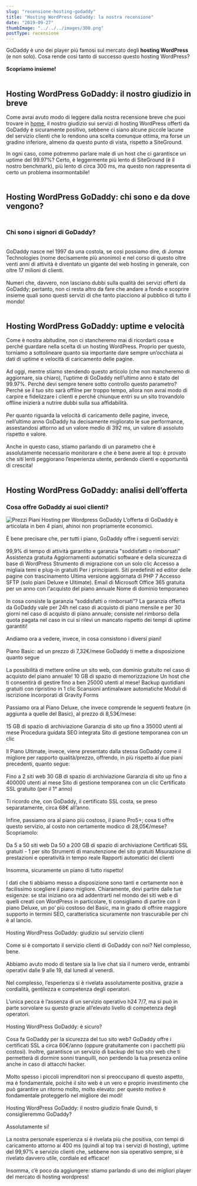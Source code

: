 ```yaml
---
slug: "recensione-hosting-godaddy"
title: "Hosting WordPress GoDaddy: la nostra recensione"
date: "2019-09-27"
thumbImage: "../../../images/300.png"
postType: recensione
---
```


GoDaddy è uno dei player più famosi sul mercato degli **hosting WordPress** (e non solo). Cosa rende così tanto di successo questo hosting WordPress?
<br/>
<br/>
**Scopriamo insieme!**<br/>
<br/>

## Hosting WordPress GoDaddy: il nostro giudizio in breve

Come avrai avuto modo di leggere dalla nostra recensione breve che puoi trovare in [home](/), il nostro giudizio sui servizi di hosting WordPress offerti da GoDaddy è sicuramente positivo, sebbene ci siano alcune piccole lacune del servizio clienti che lo rendono una scelta comunque ottima, ma forse un gradino inferiore, almeno da questo punto di vista, rispetto a SiteGround.

In ogni caso, come potremmo parlare male di un host che ci garantisce un uptime del 99.97%? Certo, è leggermente più lento di SiteGround (è il nostro benchmark), più lento di circa 300 ms, ma questo non rappresenta di certo un problema insormontabile!<br/><br/>

## Hosting WordPress GoDaddy: chi sono e da dove vengono?<br/><br/>

### Chi sono i signori di GoDaddy?

<br/>
GoDaddy nasce nel 1997 da una costola, se così possiamo dire, di Jomax Technologies (nome decisamente più anonimo) e nel corso di questo oltre venti anni di attività è diventato un gigante del web hosting in generale, con oltre 17 milioni di clienti.
<br/><br/>
Numeri che, davvero, non lasciano dubbi sulla qualità dei servizi offerti da GoDaddy; pertanto, non ci resta altro da fare che andare a fondo e scoprire insieme quali sono questi servizi di che tanto piacciono al pubblico di tutto il mondo!<br/><br/>

## Hosting WordPress GoDaddy: uptime e velocità

Come è nostra abitudine, non ci stancheremo mai di ricordarti cosa e perché guardare nella scelta di un hosting WordPress. Proprio per questo, torniamo a sottolineare quanto sia importante dare sempre un’occhiata ai dati di uptime e velocità di caricamento delle pagine.
<br/><br/>
Ad oggi, mentre stiamo stendendo questo articolo (che non mancheremo di aggiornare, sia chiaro), l’uptime di GoDaddy nell’ultimo anno è stato del 99.97%.
Perché devi sempre tenere sotto controllo questo parametro? Perché se il tuo sito sarà offilne per troppo tempo, allora non avrai modo di carpire e fidelizzare i clienti e perché chiunque entri su un sito trovandolo offline inizierà a nutrire dubbi sulla sua affidabilità.
<br/><br/>
Per quanto riguarda la velocità di caricamento delle pagine, invece, nell’ultimo anno GoDaddy ha decisamente migliorato le sue performance, assestandosi attorno ad un valore medio di 392 ms, un valore di assoluto rispetto e valore.
<br/><br/>
Anche in questo caso, stiamo parlando di un parametro che è assolutamente necessario monitorare e che è bene avere al top: è provato che siti lenti peggiorano l’esperienza utente, perdendo clienti e opportunità di crescita!<br/><br/>

## Hosting WordPress GoDaddy: analisi dell’offerta

### Cosa offre GoDaddy ai suoi clienti?

![Prezzi Piani Hosting per Wordpress GoDaddy](prezziGoDaddy.png)
L’offerta di GoDaddy è articolata in ben 4 piani, ahinoi non propriamente economici.
<br/><br/>
È bene precisare che, per tutti i piano, GoDaddy offre i seguenti servizi:
<br/><br/>
99,9% di tempo di attività garantito e garanzia "soddisfatti o rimborsati"
Assistenza gratuita
Aggiornamenti automatici software e della sicurezza di base di WordPress
Strumento di migrazione con un solo clic
Accesso a migliaia temi e plug-in gratuiti
Per i principianti. Siti predefiniti ed editor delle pagine con trascinamento
Ultima versione aggiornata di PHP 7
Accesso SFTP (solo piani Deluxe e Ultimate).
Email di Microsoft Office 365 gratuita per un anno con l'acquisto del piano annuale
Nome di dominio temporaneo
<br/><br/>
In cosa consiste la garanzia “soddisfatti o rimborsati”? La garanzia offerta da GoDaddy vale per 24h nel caso di acquisto di piano mensile e per 30 giorni nel caso di acquisto di piano annuale; consiste nel rimborso della quota pagata nel caso in cui si rilevi un mancato rispetto dei tempi di uptime garantiti!
<br/><br/>
Andiamo ora a vedere, invece, in cosa consistono i diversi piani!
<br/><br/>
Piano Basic: ad un prezzo di 7,32€/mese GoDaddy ti mette a disposizione quanto segue
<br/><br/>
La possibilità di mettere online un sito web, con dominio gratuito nel caso di acquisto del piano annuale!
10 GB di spazio di memorizzazione
Un host che ti consentirà di gestire fino a ben 25000 utenti al mese!
Backup quotidiani gratuiti con ripristino in 1 clic
Scansioni antimalware automatiche
Moduli di iscrizione incorporati di Gravity Forms
<br/><br/>
Passiamo ora al Piano Deluxe, che invece comprende le seguenti feature (in aggiunta a quelle del Basic), al prezzo di 8,53€/mese:
<br/><br/>
15 GB di spazio di archiviazione
Garanzia di sito up fino a 35000 utenti al mese
Procedura guidata SEO integrata
Sito di gestione temporanea con un clic
<br/><br/>
Il Piano Ultimate, invece, viene presentato dalla stessa GoDaddy come il migliore per rapporto qualità/prezzo, offrendo, in più rispetto ai due piani precedenti, quanto segue:
<br/><br/>
Fino a 2 siti web
30 GB di spazio di archiviazione
Garanzia di sito up fino a 400000 utenti al mese
Sito di gestione temporanea con un clic
Certificato SSL gratuito (per il 1° anno)
<br/><br/>
Ti ricordo che, con GoDaddy, il certificato SSL costa, se preso separatamente, circa 68€ all’anno.
<br/><br/>
Infine, passiamo ora al piano più costoso, il piano Pro5+; cosa ti offre questo servizio, al costo non certamente modico di 28,05€/mese? Scopriamolo:
<br/><br/>
Da 5 a 50 siti web
Da 50 a 200 GB di spazio di archiviazione
Certificati SSL gratuiti - 1 per sito
Strumenti di manutenzione del sito gratuiti
Misurazione di prestazioni e operatività in tempo reale
Rapporti automatici dei clienti
<br/><br/>
Insomma, sicuramente un piano di tutto rispetto!
<br/><br/>
I dati che ti abbiamo messo a disposizione sono tanti e certamente non è facilissimo scegliere il piano migliore. Chiaramente, devi partire dalle tue esigenze: se stai iniziano ora ad addentrarti nel mondo dei siti web e di quelli creati con WordPress in particolare, ti consigliamo di partire con il piano Deluxe, un po’ più costoso del Basic, ma in grado di offrire maggiore supporto in termini SEO, caratteristica sicuramente non trascurabile per chi è al lancio.
<br/><br/>
Hosting WordPress GoDaddy: giudizio sul servizio clienti
<br/><br/>
Come si è comportato il servizio clienti di GoDaddy con noi?
Nel complesso, bene.
<br/><br/>
Abbiamo avuto modo di testare sia la live chat sia il numero verde, entrambi operativi dalle 9 alle 19, dal lunedì al venerdì.
<br/><br/>
Nel complesso, l’esperienza si è rivelata assolutamente positiva, grazie a cordialità, gentilezza e competenza degli operatori.
<br/><br/>
L’unica pecca è l’assenza di un servizio operativo h24 7/7, ma si può in parte sorvolare su questo grazie all’elevato livello di competenza degli operatori.
<br/><br/>
Hosting WordPress GoDaddy: è sicuro?
<br/><br/>
Cosa fa GoDaddy per la sicurezza del tuo sito web?
GoDaddy offre i certificati SSL a circa 60€/anno (oppure gratuitamente con i pacchetti più costosi). Inoltre, garantisce un servizio di backup del tuo sito web che ti permetterà di dormire sonni tranquilli, non perdendo la tua presenza online anche in caso di attacchi hacker.
<br/><br/>
Molto spesso i piccoli imprenditori non si preoccupano di questo aspetto, ma è fondamentale, poiché il sito web è un vero e proprio investimento che può garantire un ritorno molto, molto elevato: per questo motivo è fondamentale proteggerlo nel migliore dei modi!
<br/><br/>
Hosting WordPress GoDaddy: il nostro giudizio finale
Quindi, ti consiglieremmo GoDaddy?
<br/><br/>
Assolutamente si!
<br/><br/>
La nostra personale esperienza si è rivelata più che positiva, con tempi di caricamento attorno ai 400 ms (quindi al top tra i servizi di hosting), uptime del 99,97% e servizio clienti che, sebbene non sia operativo sempre, si è rivelato davvero utile, cordiale ed efficace!
<br/><br/>
Insomma, c’è poco da aggiungere: stiamo parlando di uno dei migliori player del mercato di hosting wordpress!
